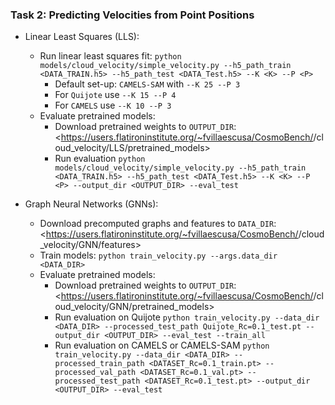### Task 2: Predicting Velocities from Point Positions

- Linear Least Squares (LLS): 
  - Run linear least squares fit: `python models/cloud_velocity/simple_velocity.py --h5_path_train <DATA_TRAIN.h5> --h5_path_test <DATA_Test.h5> --K <K> --P <P>`
    - Default set-up: `CAMELS-SAM` with `--K 25 --P 3` 
    - For `Quijote` use `--K 15 --P 4` 
    - For `CAMELS` use `--K 10 --P 3` 
  - Evaluate pretrained models: 
    - Download pretrained weights to `OUTPUT_DIR`:  <https://users.flatironinstitute.org/~fvillaescusa/CosmoBench/<DATASET>/cloud_velocity/LLS/pretrained_models>
    - Run evaluation `python models/cloud_velocity/simple_velocity.py --h5_path_train <DATA_TRAIN.h5> --h5_path_test <DATA_Test.h5> --K <K> --P <P> --output_dir <OUTPUT_DIR> --eval_test`


- Graph Neural Networks (GNNs): 
  - Download precomputed graphs and features to `DATA_DIR`:  <https://users.flatironinstitute.org/~fvillaescusa/CosmoBench/<DATASET>/cloud_velocity/GNN/features>
  - Train models: `python train_velocity.py --args.data_dir <DATA_DIR>`
  - Evaluate pretrained models:
    - Download pretrained weights to `OUTPUT_DIR`: <https://users.flatironinstitute.org/~fvillaescusa/CosmoBench/<DATASET>/cloud_velocity/GNN/pretrained_models>
    - Run evaluation on Quijote `python train_velocity.py --data_dir <DATA_DIR> --processed_test_path Quijote_Rc=0.1_test.pt --output_dir <OUTPUT_DIR> --eval_test --train_all`
    - Run evaluation on CAMELS or CAMELS-SAM `python train_velocity.py --data_dir <DATA_DIR> --processed_train_path <DATASET_Rc=0.1_train.pt> --processed_val_path <DATASET_Rc=0.1_val.pt> --processed_test_path <DATASET_Rc=0.1_test.pt> --output_dir <OUTPUT_DIR> --eval_test`
